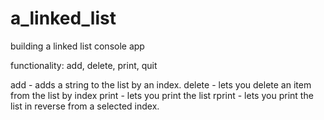 # a_linked_list
building a linked list console app

functionality:
add, delete, print, quit

add - adds a string to the list by an index.
delete - lets you delete an item from the list by index
print - lets you print the list
rprint - lets you print the list in reverse from a selected index.


